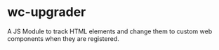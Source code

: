 # wc-upgrader
A JS Module to track HTML elements and change them to custom web components when they are registered. 
